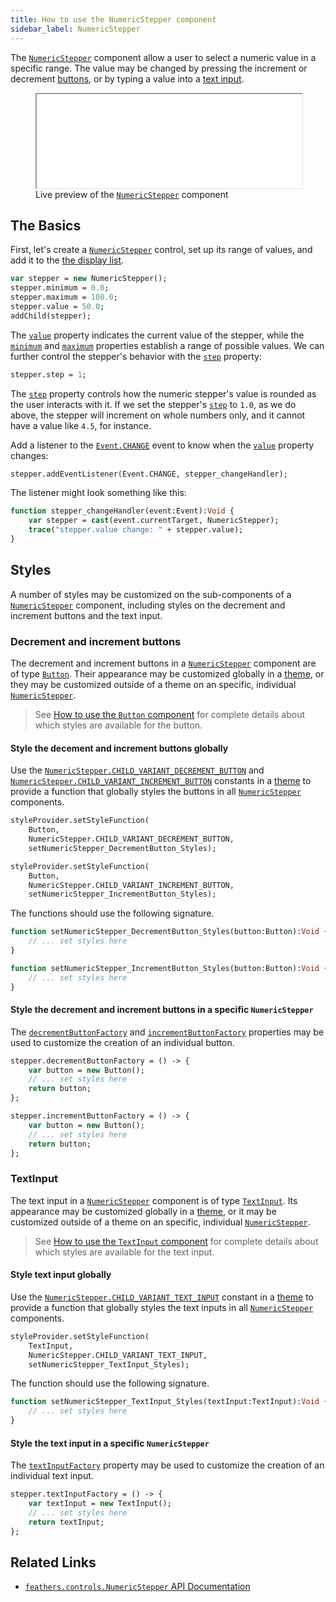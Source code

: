 ```yaml
---
title: How to use the NumericStepper component
sidebar_label: NumericStepper
---
```


The [`NumericStepper`](https://api.feathersui.com/current/feathers/controls/NumericStepper.html) component allow a user to select a numeric value in a specific range. The value may be changed by pressing the increment or decrement [buttons](./button.md), or by typing a value into a [text input](./text-input.md).

<figure>
<iframe src="/learn/haxe-openfl/samples/numeric-stepper.html" width="100%" height="150"></iframe>
<figcaption>Live preview of the <a href="https://api.feathersui.com/current/feathers/controls/NumericStepper.html"><code>NumericStepper</code></a> component</figcaption>
</figure>

## The Basics

First, let's create a [`NumericStepper`](https://api.feathersui.com/current/feathers/controls/NumericStepper.html) control, set up its range of values, and add it to the [the display list](https://books.openfl.org/openfl-developers-guide/display-programming/basics-of-display-programming.html).

```haxe
var stepper = new NumericStepper();
stepper.minimum = 0.0;
stepper.maximum = 100.0;
stepper.value = 50.0;
addChild(stepper);
```

The [`value`](https://api.feathersui.com/current/feathers/controls/NumericStepper.html#value) property indicates the current value of the stepper, while the [`minimum`](https://api.feathersui.com/current/feathers/controls/NumericStepper.html#minimum) and [`maximum`](https://api.feathersui.com/current/feathers/controls/NumericStepper.html#maximum) properties establish a range of possible values. We can further control the stepper's behavior with the [`step`](https://api.feathersui.com/current/feathers/controls/NumericStepper.html#step) property:

```haxe
stepper.step = 1;
```

The [`step`](https://api.feathersui.com/current/feathers/controls/NumericStepper.html#step) property controls how the numeric stepper's value is rounded as the user interacts with it. If we set the stepper's [`step`](https://api.feathersui.com/current/feathers/controls/NumericStepper.html#step) to `1.0`, as we do above, the stepper will increment on whole numbers only, and it cannot have a value like `4.5`, for instance.

Add a listener to the [`Event.CHANGE`](/api-reference/feathers/controls/NumericStepper.html#event:change) event to know when the [`value`](https://api.feathersui.com/current/feathers/controls/NumericStepper.html#value) property changes:

```haxe
stepper.addEventListener(Event.CHANGE, stepper_changeHandler);
```

The listener might look something like this:

```haxe
function stepper_changeHandler(event:Event):Void {
    var stepper = cast(event.currentTarget, NumericStepper);
    trace("stepper.value change: " + stepper.value);
}
```

## Styles

A number of styles may be customized on the sub-components of a [`NumericStepper`](https://api.feathersui.com/current/feathers/controls/NumericStepper.html) component, including styles on the decrement and increment buttons and the text input.

### Decrement and increment buttons

The decrement and increment buttons in a [`NumericStepper`](https://api.feathersui.com/current/feathers/controls/NumericStepper.html) component are of type [`Button`](./button.md). Their appearance may be customized globally in a [theme](./themes.md), or they may be customized outside of a theme on an specific, individual [`NumericStepper`](https://api.feathersui.com/current/feathers/controls/NumericStepper.html).

> See [How to use the `Button` component](./button.md#styles) for complete details about which styles are available for the button.

#### Style the decement and increment buttons globally

Use the [`NumericStepper.CHILD_VARIANT_DECREMENT_BUTTON`](https://api.feathersui.com/current/feathers/controls/NumericStepper.html#CHILD_VARIANT_DECREMENT_BUTTON) and [`NumericStepper.CHILD_VARIANT_INCREMENT_BUTTON`](https://api.feathersui.com/current/feathers/controls/NumericStepper.html#CHILD_VARIANT_INCREMENT_BUTTON) constants in a [theme](./themes.md) to provide a function that globally styles the buttons in all [`NumericStepper`](https://api.feathersui.com/current/feathers/controls/NumericStepper.html) components.

```haxe
styleProvider.setStyleFunction(
    Button,
    NumericStepper.CHILD_VARIANT_DECREMENT_BUTTON,
    setNumericStepper_DecrementButton_Styles);

styleProvider.setStyleFunction(
    Button,
    NumericStepper.CHILD_VARIANT_INCREMENT_BUTTON,
    setNumericStepper_IncrementButton_Styles);
```

The functions should use the following signature.

```haxe
function setNumericStepper_DecrementButton_Styles(button:Button):Void {
    // ... set styles here
}

function setNumericStepper_IncrementButton_Styles(button:Button):Void {
    // ... set styles here
}
```

#### Style the decrement and increment buttons in a specific `NumericStepper`

The [`decrementButtonFactory`](https://api.feathersui.com/current/feathers/controls/NumericStepper.html#decrementButtonFactory) and [`incrementButtonFactory`](https://api.feathersui.com/current/feathers/controls/NumericStepper.html#incrementButtonFactory) properties may be used to customize the creation of an individual button.

```haxe
stepper.decrementButtonFactory = () -> {
    var button = new Button();
    // ... set styles here
    return button;
};

stepper.incrementButtonFactory = () -> {
    var button = new Button();
    // ... set styles here
    return button;
};
```

### TextInput

The text input in a [`NumericStepper`](https://api.feathersui.com/current/feathers/controls/NumericStepper.html) component is of type [`TextInput`](./text-input.md). Its appearance may be customized globally in a [theme](./themes.md), or it may be customized outside of a theme on an specific, individual [`NumericStepper`](https://api.feathersui.com/current/feathers/controls/NumericStepper.html).

> See [How to use the `TextInput` component](./text-input.md#styles) for complete details about which styles are available for the text input.

#### Style text input globally

Use the [`NumericStepper.CHILD_VARIANT_TEXT_INPUT`](https://api.feathersui.com/current/feathers/controls/NumericStepper.html#CHILD_VARIANT_TEXT_INPUT) constant in a [theme](./themes.md) to provide a function that globally styles the text inputs in all [`NumericStepper`](https://api.feathersui.com/current/feathers/controls/NumericStepper.html) components.

```haxe
styleProvider.setStyleFunction(
    TextInput,
    NumericStepper.CHILD_VARIANT_TEXT_INPUT,
    setNumericStepper_TextInput_Styles);
```

The function should use the following signature.

```haxe
function setNumericStepper_TextInput_Styles(textInput:TextInput):Void {
    // ... set styles here
}
```

#### Style the text input in a specific `NumericStepper`

The [`textInputFactory`](https://api.feathersui.com/current/feathers/controls/NumericStepper.html#textInputFactory) property may be used to customize the creation of an individual text input.

```haxe
stepper.textInputFactory = () -> {
    var textInput = new TextInput();
    // ... set styles here
    return textInput;
};
```

## Related Links

- [`feathers.controls.NumericStepper` API Documentation](https://api.feathersui.com/current/feathers/controls/NumericStepper.html)
